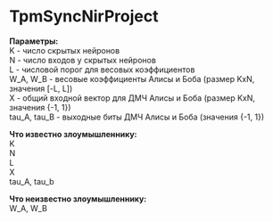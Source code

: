# TpmSyncNirProject
 
**Параметры:**\
K - число скрытых нейронов\
N - число входов у скрытых нейронов\
L - числовой порог для весовых коэффициентов\
W_A, W_B - весовые коэффициенты Алисы и Боба (размер KxN, значения [-L, L])\
X - общий входной вектор для ДМЧ Алисы и Боба (размер KxN, значения {-1, 1})\
tau_A, tau_B - выходные биты ДМЧ Алисы и Боба (значения {-1, 1})

**Что известно злоумышленнику:**\
K\
N\
L\
X\
tau_A, tau_b

**Что неизвестно злоумышленнику:**\
W_A, W_B
